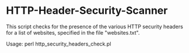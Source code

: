 # HTTP-Header-Security-Scanner


This script checks for the presence of the various HTTP security headers
for a list of websites, specified in the file "websites.txt".

Usage:
perl http_security_headers_check.pl
